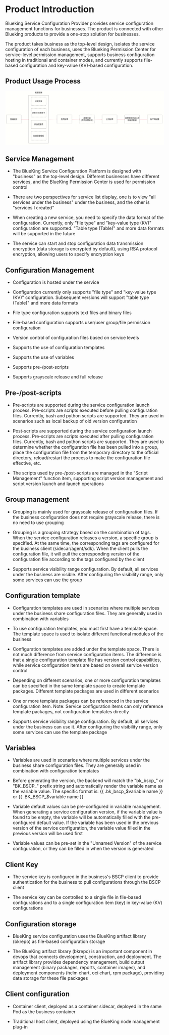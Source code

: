 # Product Introduction

Blueking Service Configuration Provider provides service configuration management functions for businesses. The product is connected with other Blueking products to provide a one-stop solution for businesses.

The product takes business as the top-level design, isolates the service configuration of each business, uses the Blueking Permission Center for service-level permission management, supports business configuration hosting in traditional and container modes, and currently supports file-based configuration and key-value (KV)-based configuration.

## Product Usage Process

![product_usage_process](../Image/product_usage_process.png)

## Service Management

* The BlueKing Service Configuration Platform is designed with "business" as the top-level design. Different businesses have different services, and the BlueKing Permission Center is used for permission control

* There are two perspectives for service list display, one is to view "all services under the business" under the business, and the other is "services I created"

* When creating a new service, you need to specify the data format of the configuration. Currently, only "file type" and "key-value type (KV)" configuration are supported. "Table type (Table)" and more data formats will be supported in the future

* The service can start and stop configuration data transmission encryption (data storage is encrypted by default), using RSA protocol encryption, allowing users to specify encryption keys

## Configuration Management
* Configuration is hosted under the service

* Configuration currently only supports "file type" and "key-value type (KV)" configuration. Subsequent versions will support "table type (Table)" and more data formats

* File type configuration supports text files and binary files

* File-based configuration supports user/user group/file permission configuration

* Version control of configuration files based on service levels

* Supports the use of configuration templates

* Supports the use of variables

* Supports pre-/post-scripts

* Supports grayscale release and full release

## Pre-/post-scripts
* Pre-scripts are supported during the service configuration launch process. Pre-scripts are scripts executed before pulling configuration files. Currently, bash and python scripts are supported. They are used in scenarios such as local backup of old version configuration

* Post-scripts are supported during the service configuration launch process. Pre-scripts are scripts executed after pulling configuration files. Currently, bash and python scripts are supported. They are used to determine whether the configuration file has been pulled into a group, place the configuration file from the temporary directory to the official directory, reload/restart the process to make the configuration file effective, etc.

* The scripts used by pre-/post-scripts are managed in the "Script Management" function item, supporting script version management and script version launch and launch operations

## Group management
* Grouping is mainly used for grayscale release of configuration files. If the business configuration does not require grayscale release, there is no need to use grouping

* Grouping is a grouping strategy based on the combination of tags. When the service configuration releases a version, a specific group is specified. At the same time, the corresponding tags are configured for the business client (sidecar/agent/sdk). When the client pulls the configuration file, it will pull the corresponding version of the configuration file according to the tags configured by the client

* Supports service visibility range configuration. By default, all services under the business are visible. After configuring the visibility range, only some services can use the group

## Configuration template
* Configuration templates are used in scenarios where multiple services under the business share configuration files. They are generally used in combination with variables

* To use configuration templates, you must first have a template space. The template space is used to isolate different functional modules of the business

* Configuration templates are added under the template space. There is not much difference from service configuration items. The difference is that a single configuration template file has version control capabilities, while service configuration items are based on overall service version control

* Depending on different scenarios, one or more configuration templates can be specified in the same template space to create template packages. Different template packages are used in different scenarios

* One or more template packages can be referenced in the service configuration item. Note: Service configuration items can only reference template packages, not configuration templates directly

* Supports service visibility range configuration. By default, all services under the business can use it. After configuring the visibility range, only some services can use the template package

## Variables
* Variables are used in scenarios where multiple services under the business share configuration files. They are generally used in combination with configuration templates

* Before generating the version, the backend will match the "bk_bscp_" or "BK_BSCP_" prefix string and automatically render the variable name as the variable value. The specific format is: {{ .bk_bscp_$variable name }} or {{ .BK_BSCP_$variable name }}

* Variable default values ​​can be pre-configured in variable management. When generating a service configuration version, if the variable value is found to be empty, the variable will be automatically filled with the pre-configured default value. If the variable has been used in the previous version of the service configuration, the variable value filled in the previous version will be used first

* Variable values ​​can be pre-set in the "Unnamed Version" of the service configuration, or they can be filled in when the version is generated

## Client Key
* The service key is configured in the business's BSCP client to provide authentication for the business to pull configurations through the BSCP client

* The service key can be controlled to a single file in file-based configurations and to a single configuration item (key) in key-value (KV) configurations

## Configuration storage
* BlueKing service configuration uses the BlueKing artifact library (bkrepo) as file-based configuration storage

* The BlueKing artifact library (bkrepo) is an important component in devops that connects development, construction, and deployment. The artifact library provides dependency management, build output management (binary packages, reports, container images), and deployment components (helm chart, oci chart, rpm package), providing data storage for these file packages

## Client configuration
* Container client, deployed as a container sidecar, deployed in the same Pod as the business container

* Traditional host client, deployed using the BlueKing node management plug-in